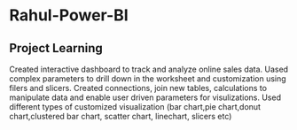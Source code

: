 # Rahul-Power-BI
 ## Project Learning
 Created interactive dashboard to track and analyze online sales data.
 Uased complex parameters to drill down in the worksheet and customization using filers and slicers.
 Created connections, join new tables, calculations to manipulate data and enable user driven parameters for visulizations.
 Used different types of customized visualization (bar chart,pie chart,donut chart,clustered bar chart, scatter chart, linechart, slicers etc)
